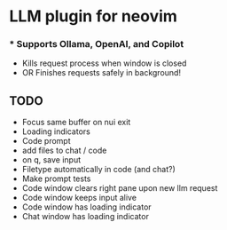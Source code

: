 # LLM plugin for neovim

### * Supports Ollama, OpenAI, and Copilot

* Kills request process when window is closed
* OR Finishes requests safely in background!

## TODO

* Focus same buffer on nui exit
* Loading indicators
* Code prompt
* add files to chat / code
* on q, save input
* Filetype automatically in code (and chat?)
* Make prompt tests
* Code window clears right pane upon new llm request
* Code window keeps input alive
* Code window has loading indicator
* Chat window has loading indicator
